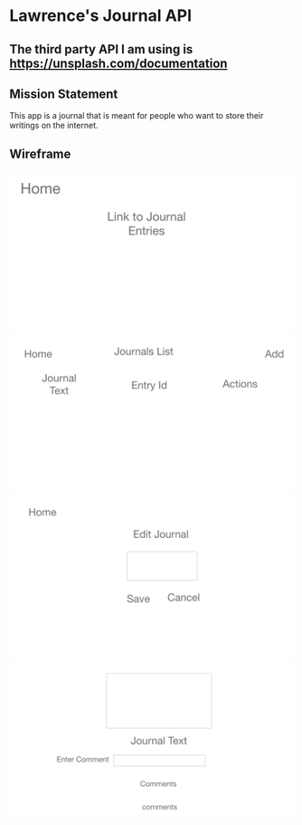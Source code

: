 # Lawrence's Journal API

## The third party API I am using is https://unsplash.com/documentation

## Mission Statement
This app is a journal that is meant for people who want to store their writings on the internet.

## Wireframe
![WireFrame 1](WireFrame1.png)
![WireFrame 2](WireFrame2.png)
![WireFrame 3](WireFrame3.png)
![WireFrame 4](WireFrame4.png)

